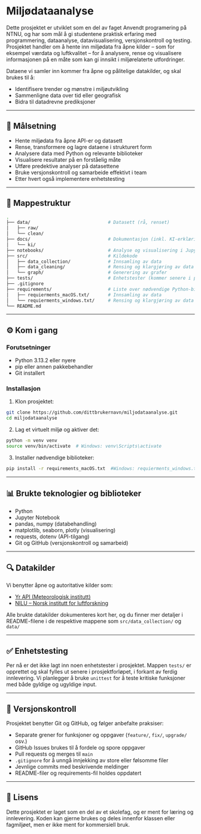 # Miljødataanalyse

Dette prosjektet er utviklet som en del av faget Anvendt programering på NTNU, og har som mål å gi studentene praktisk erfaring med programmering, dataanalyse, datavisualisering, versjonskontroll og testing. Prosjektet handler om å hente inn miljødata fra åpne kilder – som for eksempel værdata og luftkvalitet – for å analysere, rense og visualisere informasjonen på en måte som kan gi innsikt i miljørelaterte utfordringer.

Dataene vi samler inn kommer fra åpne og pålitelige datakilder, og skal brukes til å:
- Identifisere trender og mønstre i miljøutvikling
- Sammenligne data over tid eller geografisk
- Bidra til datadrevne prediksjoner

---

## 🎯 Målsetning

- Hente miljødata fra åpne API-er og datasett
- Rense, transformere og lagre dataene i strukturert form
- Analysere data med Python og relevante biblioteker
- Visualisere resultater på en forståelig måte
- Utføre predektive analyser på datasettene
- Bruke versjonskontroll og samarbeide effektivt i team
- Etter hvert også implementere enhetstesting

---

## 📁 Mappestruktur

```bash
.
├── data/                             # Datasett (rå, renset)
│   ├── raw/
│   └── clean/
├── docs/                             # Dokumentasjon (inkl. KI-erklæring)
│   └── ki/
├── notebooks/                        # Analyse og visualisering i Jupyter
├── src/                              # Kildekode
│   ├── data_collection/              # Innsamling av data
│   ├── data_cleaning/                # Rensing og klargjøring av data
│   └── graph/                        # Generering av grafer
├── tests/                            # Enhetstester (kommer senere i prosjektet)
├── .gitignore
├── requirements/                     # Liste over nødvendige Python-biblioteker
│   ├── requierments_macOS.txt/       # Innsamling av data
│   └── requierments_windows.txt/     # Rensing og klargjøring av data
└── README.md
```

---

## ⚙️ Kom i gang

### Forutsetninger
- Python 3.13.2 eller nyere
- pip eller annen pakkebehandler
- Git installert

### Installasjon

1. Klon prosjektet:
```bash
git clone https://github.com/dittbrukernavn/miljodataanalyse.git
cd miljodataanalyse
```

2. Lag et virtuelt miljø og aktiver det:
```bash
python -m venv venv
source venv/bin/activate  # Windows: venv\Scripts\activate
```

3. Installer nødvendige biblioteker:
```bash
pip install -r requirements_macOS.txt  #Windows: requierments_windows.txt
```

---

## 📊 Brukte teknologier og biblioteker

- Python
- Jupyter Notebook
- pandas, numpy (databehandling)
- matplotlib, seaborn, plotly (visualisering)
- requests, dotenv (API-tilgang)
- Git og GitHub (versjonskontroll og samarbeid)

---

## 🔍 Datakilder

Vi benytter åpne og autoritative kilder som:
- [Yr API (Meteorologisk institutt)](https://developer.yr.no/)
- [NILU – Norsk institutt for luftforskning](https://api.nilu.no/)

Alle brukte datakilder dokumenteres kort her, og du finner mer detaljer i README-filene i de respektive mappene som `src/data_collection/` og `data/`

---

## ✅ Enhetstesting

Per nå er det ikke lagt inn noen enhetstester i prosjektet. Mappen `tests/` er opprettet og skal fylles ut senere i prosjektforløpet, i forkant av ferdig innlevering. Vi planlegger å bruke `unittest` for å teste kritiske funksjoner med både gyldige og ugyldige input.

---

## 🔁 Versjonskontroll

Prosjektet benytter Git og GitHub, og følger anbefalte praksiser:

- Separate grener for funksjoner og oppgaver (`feature/`, `fix/`, `upgrade/` osv.)
- GitHub Issues brukes til å fordele og spore oppgaver
- Pull requests og merges til `main`
- `.gitignore` for å unngå innjekking av store eller følsomme filer
- Jevnlige commits med beskrivende meldinger
- README-filer og requirements-fil holdes oppdatert

---

## 🧾 Lisens

Dette prosjektet er laget som en del av et skolefag, og er ment for læring og innlevering. Koden kan gjerne brukes og deles innenfor klassen eller fagmiljøet, men er ikke ment for kommersiell bruk.
